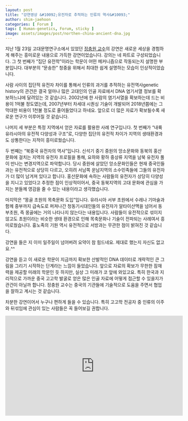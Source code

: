 ```yaml
---
layout: post
title: "강연영상 &#10092;유전자로 추적하는 인류의 역사&#10093;"
author: shim-jaehoon
categories: [ Forum ]
tags: [ Human-genetics, Forum, sticky ]
image: assets/images/post/northen-china-ancient-dna.jpg
---
```


지난 1월 23일 고대문명연구소에서 있었던 [정충원 교수](/author-jeong)의 강연은 새로운 세상을 경험하게 해주는 흥미로운 내용으로 가득한 강연이었습니다. 강의는 네 파트로 구성되었습니다. 그 첫 번째가 “집단 유전학”이라는 학문이 어떤 메커니즘으로 작동되는지 설명한 부분입니다. 대부분의 “문송한” 청중을 위해서 최대한 쉽게 설명하는 모습이 인상적이었습니다.

사람 사이의 집단적 유전자 차이를 통해서 인류의 과거를 추적하는 유전역사genetic history의 관건은 결국 얼마나 많은 고대인의 인골 자료에서 DNA 염기서열 정보를 확보하느냐에 달려있는 것 같습니다. 2002년에 한 사람의 염기서열을 확보하는데 드는 비용이 1억불 정도였는데, 2007년부터 차세대 시퀀싱 기술이 개발되어 2018년쯤에는 그 막대한 비용이 1천불 정도로 줄어들었다고 하네요. 앞으로 더 많은 자료가 확보될수록 새로운 연구가 이루어질 것 같습니다.

나머지 세 부분은 특정 지역에서 얻은 자료를 활용한 사례 연구입니다. 첫 번째가 “내륙 유라시아의 유전적 다양성과 구조”로, 다양한 집단의 유전적 차이가 지역의 생태환경과도 상통한다는 지적이 흥미로웠습니다.

두 번째는 “북중국 유전자의 역사”입니다. 신석기 중기 중원의 앙소문화와 동북의 홍산문화에 걸치는 지역의 유전자 프로필을 통해, 요하와 황하 중상류 지역을 남북 유전자 풀이 만나는 변경지역으로 파악합니다. 당시 중원에 살았던 앙소문화인들은 현재 중국인들과는 유전적으로 상당히 다르고, 오히려 서남쪽 운남지역의 소수민족들에 그들의 유전자가 더 많이 남겨져 있다고 합니다. 홍산문화에 속하는 사람들의 유전자가 상당히 다양성을 지니고 있었다고 추정한 점이 인상적이어서, 중국 동북지역의 고대 문화에 관심을 가지는 분들께 영감을 줄 수 있는 내용이라고 생각했습니다.

마지막은 “몽골 초원의 목축문화 도입”입니다. 유라시아 서부 초원에서 수레나 기마술과 함께 중부까지 급속도로 퍼져나간 청동기시대인들의 유전자가 알타이산맥을 넘어서 동부초원, 즉 몽골에는 거의 나타나지 않는다는 내용입니다. 사람들이 유전적으로 섞이지 않고도 초원이라는 비슷한 생태 환경으로 인해 목축문화나 기술이 전파되는 사례여서 흥미로웠습니다. 흉노족의 기원 역시 유전적으로 서방과는 무관한 점이 밝혀진 것 같습니다.

강연을 들은 지 이미 일주일이 넘어버려 요약이 참 힘드네요. 제대로 했는지 자신도 없고요.^^

강연을 듣고 이 새로운 학문이 지금까지 확보한 산발적인 DNA 데이터로 개략적인 큰 그림을 그리기 시작하는 단계라는 느낌이 들었습니다. 앞으로 자료의 확보가 무한한 잠재력을 제공할 미래의 학문인 듯 하지만, 실상 그 미래가 코 앞에 와있고요. 특히 한국과 지리적으로 가까운 중국 고고학 발굴로 얻은 많은 인골 자료에 어떻게 접근할 수 있을지가 관건이 아닐까 합니다. 정충원 교수는 중국의 기관들에 기술적으로 도움을 주면서 협업을 잘하고 계시는 것 같습니다.

차분한 강연이어서 누구나 편하게 들을 수 있습니다. 특히 고고학 전공자 중 인류의 이주와 뒤섞임에 관심이 있는 사람들은 꼭 들어보길 권합니다.

<iframe width="560" height="315" src="https://www.youtube.com/embed/Eg-FqGNHi2E" frameborder="0" allow="accelerometer; autoplay; clipboard-write; encrypted-media; gyroscope; picture-in-picture" allowfullscreen></iframe>
